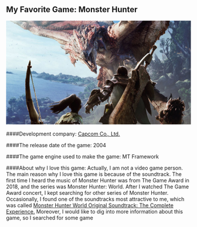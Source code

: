 ## My Favorite Game: Monster Hunter


![Monster Hunter pic](monsterhunter.jpg)

####Development company: [Capcom Co., Ltd.](https://www.monsterhunter.com)

####The release date of the game: 2004

####The game engine used to make the game: MT Framework

####About why I love this game:
Actually, I am not a video game person. The main reason why I love this game is because of the soundtrack. The first time I heard the music of Monster Hunter was from The Game Award in 2018, and the series was Monster Hunter: World. After I watched The Game Award concert, I kept searching for other series of Monster Hunter. Occasionally, I found one of the soundtracks most attractive to me, which was called [Monster Hunter World Original Soundtrack: The Complete Experience.](https://www.youtube.com/watch?v=-yEL0ZrpzE8&t=8s) Moreover, I would like to dig into more information about this game, so I searched for some game  


